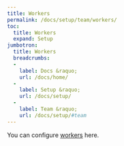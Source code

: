 ```yaml
---
title: Workers
permalink: /docs/setup/team/workers/
toc:
  title: Workers
  expand: Setup
jumbotron:
  title: Workers
  breadcrumbs:
  -
    label: Docs &raquo;
    url: /docs/home/
  -
    label: Setup &raquo;
    url: /docs/setup/
  -
    label: Team &raquo;
    url: /docs/setup/#team
---
```


You can configure [workers](/docs/workers/) here.
